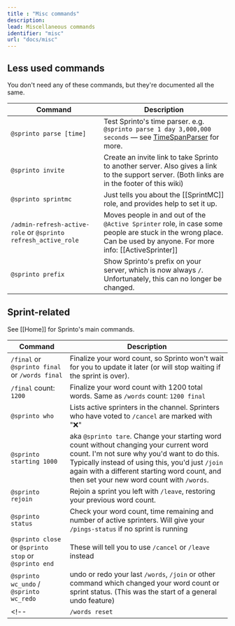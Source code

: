 ```yaml
---
title : "Misc commands"
description: 
lead: Miscellaneous commands
identifier: "misc"
url: "docs/misc"
---
```

## Less used commands

You don't need any of these commands, but they're documented all the same.

| Command | Description |
| --- | --- |
| `@sprinto parse [time]` | Test Sprinto's time parser. e.g. `@sprinto parse 1 day 3,000,000 seconds` — see [TimeSpanParser](https://github.com/quole/TimeSpanParser) for more. |
| `@sprinto invite` | Create an invite link to take Sprinto to another server. Also gives a link to the support server. (Both links are in the footer of this wiki) |
| `@sprinto sprintmc` | Just tells you about the [[SprintMC]] role, and provides help to set it up. |
| `/admin-refresh-active-role` or `@sprinto refresh_active_role` | Moves people in and out of the `@Active Sprinter` role, in case some people are stuck in the wrong place. Can be used by anyone. For more info: [[ActiveSprinter]] |
| `@sprinto prefix` | Show Sprinto's prefix on your server, which is now always `/`. Unfortunately, this can no longer be changed. |

## Sprint-related

See [[Home]] for Sprinto's main commands.

| Command | Description |
| --- | --- |
| `/final` or `@sprinto final` or `/words final` | Finalize your word count, so Sprinto won't wait for you to update it later (or will stop waiting if the sprint is over).  |
| `/final` count: `1200` | Finalize your word count with 1200 total words. Same as `/words` count: `1200 final` |
| `@sprinto who` | Lists active sprinters in the channel. Sprinters who have voted to `/cancel` are marked with "❌" |
| `@sprinto starting 1000`| aka `@sprinto tare`. Change your starting word count without changing your current word count. I'm not sure why you'd want to do this. Typically instead of using this, you'd just `/join` again with a different starting word count, and then set your new word count with `/words`. |
| `@sprinto rejoin` | Rejoin a sprint you left with `/leave`, restoring your previous word count. |
| `@sprinto status` | Check your word count, time remaining and number of active sprinters. Will give your `/pings-status` if no sprint is running |
| `@sprinto close` or `@sprinto stop` or `@sprinto end` | These will tell you to use `/cancel` or `/leave` instead |
| `@sprinto wc_undo` / `@sprinto wc_redo` | undo or redo your last `/words`, `/join` or other command which changed your word count or sprint status. (This was the start of a general undo feature) |
<!-- | `/words reset`| Same as `/words 0 new` | -->